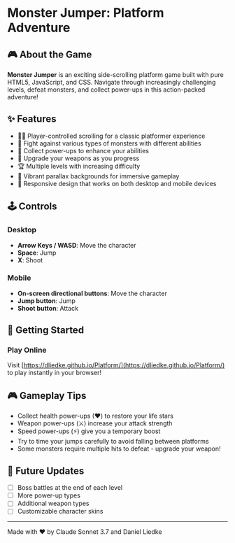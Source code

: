 # Monster Jumper: Platform Adventure

## 🎮 About the Game

**Monster Jumper** is an exciting side-scrolling platform game built with pure HTML5, JavaScript, and CSS. Navigate through increasingly challenging levels, defeat monsters, and collect power-ups in this action-packed adventure!

## ✨ Features

- 🏃‍♂️ Player-controlled scrolling for a classic platformer experience
- 👾 Fight against various types of monsters with different abilities
- 🌟 Collect power-ups to enhance your abilities
- 🔫 Upgrade your weapons as you progress
- 🏆 Multiple levels with increasing difficulty
- 🎨 Vibrant parallax backgrounds for immersive gameplay
- 📱 Responsive design that works on both desktop and mobile devices

## 🕹️ Controls

### Desktop
- **Arrow Keys / WASD**: Move the character
- **Space**: Jump
- **X**: Shoot

### Mobile
- **On-screen directional buttons**: Move the character
- **Jump button**: Jump
- **Shoot button**: Attack

## 🚀 Getting Started

### Play Online
Visit [https://dliedke.github.io/Platform/](https://dliedke.github.io/Platform/) to play instantly in your browser!

## 🎮 Gameplay Tips

- Collect health power-ups (♥) to restore your life stars
- Weapon power-ups (⚔️) increase your attack strength
- Speed power-ups (⚡) give you a temporary boost
- Try to time your jumps carefully to avoid falling between platforms
- Some monsters require multiple hits to defeat - upgrade your weapon!

## 🔄 Future Updates

- [ ] Boss battles at the end of each level
- [ ] More power-up types
- [ ] Additional weapon types
- [ ] Customizable character skins

---

Made with ❤️ by Claude Sonnet 3.7 and Daniel Liedke